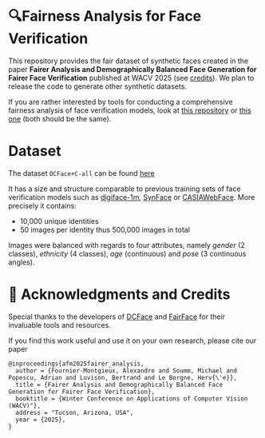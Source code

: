 # 🔍Fairness Analysis for Face Verification 

This repository provides the fair dataset of synthetic faces created in the paper **Fairer Analysis and Demographically Balanced Face Generation for Fairer Face Verification** published at WACV 2025 (see [credits](#-acknowledgments-and-credits)). We plan to release the code to generate other synthetic datasets.

If you are rather interested by tools for conducting a comprehensive fairness analysis of face verification models, look at [this repository](https://github.com/MSoumm/FaVFA) or [this one](https://github.com/CEA-LIST/FaVFA) (both should be the same).

# Dataset
The dataset `DCFace+C-all` can be found [here](https://1drv.ms/f/c/c452783a8b2f31f6/EqlQKhaeU1lNnZkaDEw8MI0BAz4HbnFzFmvsc3ecy1S-IA?e=bI4uaJ)

It has a size and structure comparable to previous training sets of face verification models such as [digiface-1m](https://github.com/microsoft/DigiFace1M), [SynFace](https://github.com/haibo-qiu/SynFace) or [CASIAWebFace](https://www.kaggle.com/datasets/debarghamitraroy/casia-webface). More precisely it contains:
* 10,000 unique identities
* 50 images per identity thus 500,000 images in total

Images were balanced with regards to four attributes, namely *gender* (2 classes), *ethnicity* (4 classes), *age* (continuous) and  *pose* (3 continuous angles).

# 🙌 Acknowledgments and Credits
Special thanks to the developers of [DCFace](https://github.com/mk-minchul/dcface/) and [FairFace](https://github.com/joojs/fairface) for their invaluable tools and resources.

If you find this work useful and use it on your own research, please cite our paper
```
@inproceedings{afm2025fairer_analysis,
  author = {Fournier-Montgieux, Alexandre and Soumm, Michael and Popescu, Adrian and Luvison, Bertrand and Le Borgne, Herv{\'e}},
  title = {Fairer Analysis and Demographically Balanced Face Generation for Fairer Face Verification},
  booktitle = {Winter Conference on Applications of Computer Vision (WACV)"},
  address = "Tucson, Arizona, USA",
  year = {2025},
}
```


